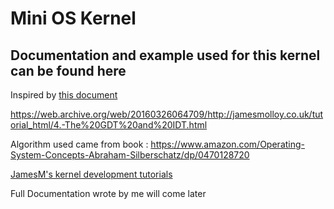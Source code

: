 # Mini OS Kernel

## Documentation and example used for this kernel can be found here
Inspired by [this document](http://www.cs.bham.ac.uk/~exr/lectures/opsys/10_11/lectures/os-dev.pdf)

https://web.archive.org/web/20160326064709/http://jamesmolloy.co.uk/tutorial_html/4.-The%20GDT%20and%20IDT.html

Algorithm used came from book : https://www.amazon.com/Operating-System-Concepts-Abraham-Silberschatz/dp/0470128720


[JamesM's kernel development tutorials](https://web.archive.org/web/20160412174753/http://www.jamesmolloy.co.uk/tutorial_html/index.html)


Full Documentation wrote by me will come later

